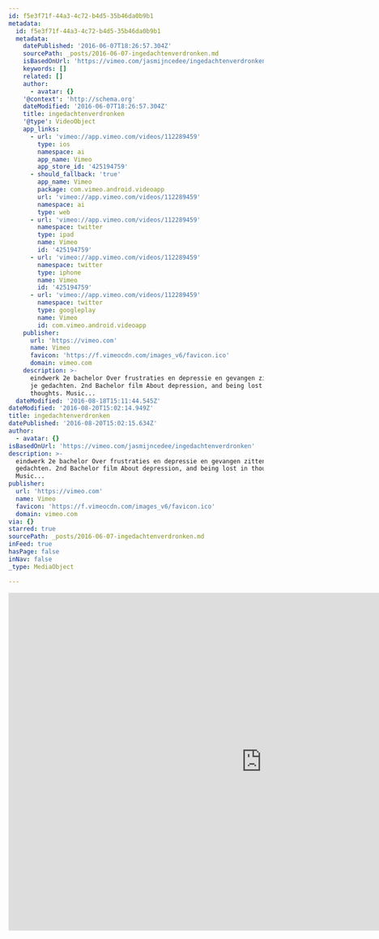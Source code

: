 ```yaml
---
id: f5e3f71f-44a3-4c72-b4d5-35b46da0b9b1
metadata:
  id: f5e3f71f-44a3-4c72-b4d5-35b46da0b9b1
  metadata:
    datePublished: '2016-06-07T18:26:57.304Z'
    sourcePath: _posts/2016-06-07-ingedachtenverdronken.md
    isBasedOnUrl: 'https://vimeo.com/jasmijncedee/ingedachtenverdronken'
    keywords: []
    related: []
    author:
      - avatar: {}
    '@context': 'http://schema.org'
    dateModified: '2016-06-07T18:26:57.304Z'
    title: ingedachtenverdronken
    '@type': VideoObject
    app_links:
      - url: 'vimeo://app.vimeo.com/videos/112289459'
        type: ios
        namespace: ai
        app_name: Vimeo
        app_store_id: '425194759'
      - should_fallback: 'true'
        app_name: Vimeo
        package: com.vimeo.android.videoapp
        url: 'vimeo://app.vimeo.com/videos/112289459'
        namespace: ai
        type: web
      - url: 'vimeo://app.vimeo.com/videos/112289459'
        namespace: twitter
        type: ipad
        name: Vimeo
        id: '425194759'
      - url: 'vimeo://app.vimeo.com/videos/112289459'
        namespace: twitter
        type: iphone
        name: Vimeo
        id: '425194759'
      - url: 'vimeo://app.vimeo.com/videos/112289459'
        namespace: twitter
        type: googleplay
        name: Vimeo
        id: com.vimeo.android.videoapp
    publisher:
      url: 'https://vimeo.com'
      name: Vimeo
      favicon: 'https://f.vimeocdn.com/images_v6/favicon.ico'
      domain: vimeo.com
    description: >-
      eindwerk 2e bachelor Over frustraties en depressie en gevangen zitten in
      je gedachten. 2nd Bachelor film About depression, and being lost in
      thoughts. Music...
  dateModified: '2016-08-18T15:11:44.545Z'
dateModified: '2016-08-20T15:02:14.949Z'
title: ingedachtenverdronken
datePublished: '2016-08-20T15:02:15.634Z'
author:
  - avatar: {}
isBasedOnUrl: 'https://vimeo.com/jasmijncedee/ingedachtenverdronken'
description: >-
  eindwerk 2e bachelor Over frustraties en depressie en gevangen zitten in je
  gedachten. 2nd Bachelor film About depression, and being lost in thoughts.
  Music...
publisher:
  url: 'https://vimeo.com'
  name: Vimeo
  favicon: 'https://f.vimeocdn.com/images_v6/favicon.ico'
  domain: vimeo.com
via: {}
starred: true
sourcePath: _posts/2016-06-07-ingedachtenverdronken.md
inFeed: true
hasPage: false
inNav: false
_type: MediaObject

---
```

<iframe src="https://cdn.embedly.com/widgets/media.html?src=https%3A%2F%2Fplayer.vimeo.com%2Fvideo%2F112289459&amp;src_secure=1&amp;url=https%3A%2F%2Fvimeo.com%2F112289459&amp;image=https%3A%2F%2Fi.vimeocdn.com%2Fvideo%2F497208946_1280x853.jpg&amp;key=b7d04c9b404c499eba89ee7072e1c4f7&amp;type=text%2Fhtml&amp;schema=vimeo" width="1000" height="666" scrolling="no" frameborder="0" allowfullscreen="" style=""></iframe>
